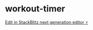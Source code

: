 # workout-timer

[Edit in StackBlitz next generation editor ⚡️](https://stackblitz.com/~/github.com/Yona-Appletree/workout-timer)